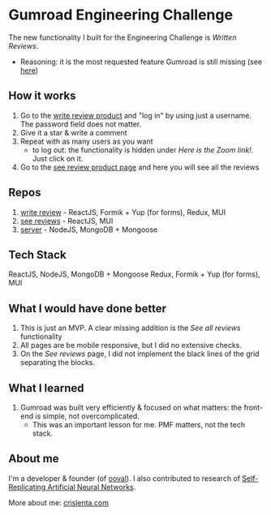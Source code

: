# Gumroad Engineering Challenge

The new functionality I built for the Engineering Challenge is _Written Reviews_.
- Reasoning: it is the most requested feature Gumroad is still missing (see [here](https://gumroad.nolt.io/top))

## How it works

1. Go to the [write review product](https://gumroad-write-review.vercel.app/) and "log in" by using just a username. The password field does not matter.
2. Give it a star & write a comment
3. Repeat with as many users as you want
   - to log out: the functionality is hidden under _Here is the Zoom link!_. Just click on it.
5. Go to the [see review product page](https://gumroad-see-review.vercel.app/) and here you will see all the reviews

## Repos
1. [write review](https://github.com/Coreeze/gumroad-write-review) - ReactJS, Formik + Yup (for forms), Redux, MUI
2. [see reviews](https://github.com/Coreeze/gumroad-see-review) - ReactJS, MUI
3. [server](https://github.com/Coreeze/gumroad-server) - NodeJS, MongoDB + Mongoose

## Tech Stack
ReactJS, NodeJS, MongoDB + Mongoose
Redux, Formik + Yup (for forms), MUI

## What I would have done better
1. This is just an MVP. A clear missing addition is the _See all reviews_ functionality
2. All pages are be mobile responsive, but I did no extensive checks.
3. On the _See reviews_ page, I did not implement the black lines of the grid separating the blocks.

## What I learned
1. Gumroad was built very efficiently & focused on what matters: the front-end is simple, not overcomplicated.
   - This was an important lesson for me. PMF matters, not the tech stack.
  
## About me
I'm a developer & founder (of [ooval](https://ooval.io)). I also contributed to research of [Self-Replicating Artificial Neural Networks](https://direct.mit.edu/artl/article/28/2/205/111793/Self-Replication-in-Neural-Networks).

More about me: [crislenta.com](https://crislenta.com)
